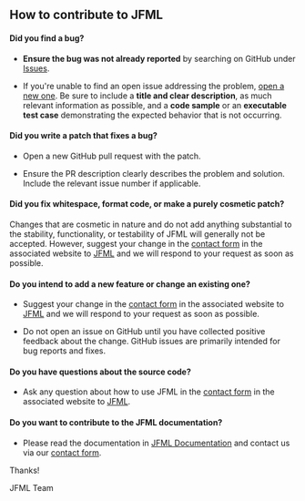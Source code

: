 ## How to contribute to JFML

#### **Did you find a bug?**

* **Ensure the bug was not already reported** by searching on GitHub under [Issues](https://github.com/sotillo19/JFML/issues).

* If you're unable to find an open issue addressing the problem, [open a new one](https://github.com/sotillo19/JFML/issues/new). Be sure to include a **title and clear description**, as much relevant information as possible, and a **code sample** or an **executable test case** demonstrating the expected behavior that is not occurring.

#### **Did you write a patch that fixes a bug?**

* Open a new GitHub pull request with the patch.

* Ensure the PR description clearly describes the problem and solution. Include the relevant issue number if applicable.

#### **Did you fix whitespace, format code, or make a purely cosmetic patch?**

Changes that are cosmetic in nature and do not add anything substantial to the stability, functionality, or testability of JFML will generally not be accepted. However, suggest your change in the [contact form](http://www.uco.es/JFML/about) in the associated website to [JFML](http://www.uco.es/JFML/) and we will respond to your request as soon as possible.

#### **Do you intend to add a new feature or change an existing one?**

* Suggest your change in the [contact form](http://www.uco.es/JFML/about) in the associated website to [JFML](http://www.uco.es/JFML/) and we will respond to your request as soon as possible.

* Do not open an issue on GitHub until you have collected positive feedback about the change. GitHub issues are primarily intended for bug reports and fixes.

#### **Do you have questions about the source code?**

* Ask any question about how to use JFML in the [contact form](http://www.uco.es/JFML/about) in the associated website to [JFML](http://www.uco.es/JFML/).

#### **Do you want to contribute to the JFML documentation?**

* Please read the documentation in [JFML Documentation](http://www.uco.es/JFML/documentation) and contact us via our [contact form](http://www.uco.es/JFML/about).


Thanks! 

JFML Team
